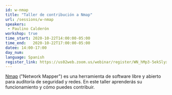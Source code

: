 ```yaml
---
id: w-nmap
title: "Taller de contribución a Nmap"
url: /sessions/w-nmap
speakers:
 - Paulino Calderón
workshop: true
time_start: 2020-10-22T14:00:00-05:00
time_end:   2020-10-22T17:00:00-05:00
datee: 14:00-17:00
day_num: 
language: Spanish
register_link: https://us02web.zoom.us/webinar/register/WN_hMp3-5ekSlyx8dhGYikxXw
---
```


[Nmap](https://nmap.org) ("Network Mapper") es una herramienta de software libre y abierto para auditoría de seguridad y redes. En este taller aprenderás su funcionamiento y cómo puedes contribuir.
